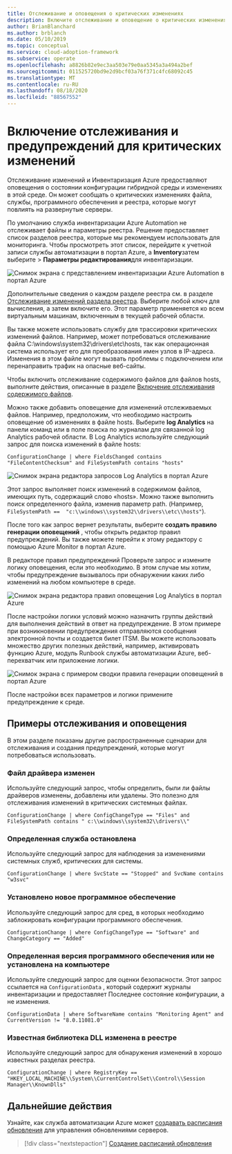 ```yaml
---
title: Отслеживание и оповещения о критических изменениях
description: Включите отслеживание и оповещение о критических изменениях в гибридной среде с помощью Azure Отслеживание изменений и инвентаризации.
author: BrianBlanchard
ms.author: brblanch
ms.date: 05/10/2019
ms.topic: conceptual
ms.service: cloud-adoption-framework
ms.subservice: operate
ms.openlocfilehash: a8826b82e9ec3aa503e79e0aa5345a3a494a2bef
ms.sourcegitcommit: 011525720bd9e2d9bcf03a76f371c4fc68092c45
ms.translationtype: MT
ms.contentlocale: ru-RU
ms.lasthandoff: 08/18/2020
ms.locfileid: "88567552"
---
```

<!-- cSpell:ignore HKEY kusto -->

# <a name="enable-tracking-and-alerting-for-critical-changes"></a>Включение отслеживания и предупреждений для критических изменений

Отслеживание изменений и Инвентаризация Azure предоставляют оповещения о состоянии конфигурации гибридной среды и изменениях в этой среде. Он может сообщать о критических изменениях файла, службы, программного обеспечения и реестра, которые могут повлиять на развернутые серверы.

По умолчанию служба инвентаризации Azure Automation не отслеживает файлы и параметры реестра. Решение предоставляет список разделов реестра, которые мы рекомендуем использовать для мониторинга. Чтобы просмотреть этот список, перейдите к учетной записи службы автоматизации в портал Azure, а **Inventory**затем выберите  >  **Параметры редактирования**для инвентаризации.

![Снимок экрана с представлением инвентаризации Azure Automation в портал Azure](./media/change-tracking1.png)

Дополнительные сведения о каждом разделе реестра см. в разделе [Отслеживание изменений раздела реестра](/azure/automation/automation-change-tracking#registry-key-change-tracking). Выберите любой ключ для вычисления, а затем включите его. Этот параметр применяется ко всем виртуальным машинам, включенным в текущей рабочей области.

Вы также можете использовать службу для трассировки критических изменений файлов. Например, может потребоваться отслеживание файла C:\windows\system32\drivers\etc\hosts, так как операционная система использует его для преобразования имен узлов в IP-адреса. Изменения в этом файле могут вызвать проблемы с подключением или перенаправить трафик на опасные веб-сайты.

Чтобы включить отслеживание содержимого файлов для файлов hosts, выполните действия, описанные в разделе [Включение отслеживания содержимого файлов](/azure/automation/change-tracking-file-contents#enable-file-content-tracking).

Можно также добавить оповещение для изменений отслеживаемых файлов. Например, предположим, что необходимо настроить оповещение об изменениях в файле hosts. Выберите **log Analytics** на панели команд или в поле поиска по журналам для связанной log Analytics рабочей области. В Log Analytics используйте следующий запрос для поиска изменений в файле hosts:

  ```kusto
  ConfigurationChange | where FieldsChanged contains "FileContentChecksum" and FileSystemPath contains "hosts"
  ```

![Снимок экрана редактора запросов Log Analytics в портал Azure](./media/change-tracking2.png)

Этот запрос выполняет поиск изменений в содержимом файлов, имеющих путь, содержащий слово «hosts». Можно также выполнить поиск определенного файла, изменив параметр path. (Например, `FileSystemPath ==  "c:\\windows\\system32\\drivers\\etc\\hosts"`).
  
После того как запрос вернет результаты, выберите **создать правило генерации оповещений** , чтобы открыть редактор правил предупреждений. Вы также можете перейти к этому редактору с помощью Azure Monitor в портал Azure.

В редакторе правил предупреждений Проверьте запрос и измените логику оповещения, если это необходимо. В этом случае мы хотим, чтобы предупреждение вызывалось при обнаружении каких либо изменений на любом компьютере в среде.

![Снимок экрана редактора правил оповещения Log Analytics в портал Azure](./media/change-tracking3.png)

После настройки логики условий можно назначить группы действий для выполнения действий в ответ на предупреждение. В этом примере при возникновении предупреждения отправляются сообщения электронной почты и создается билет ITSM. Вы можете использовать множество других полезных действий, например, активировать функцию Azure, модуль Runbook службы автоматизации Azure, веб-перехватчик или приложение логики.

![Снимок экрана с примером сводки правила генерации оповещений в портал Azure](./media/change-tracking4.png)

После настройки всех параметров и логики примените предупреждение к среде.

## <a name="tracking-and-alerting-examples"></a>Примеры отслеживания и оповещения

В этом разделе показаны другие распространенные сценарии для отслеживания и создания предупреждений, которые могут потребоваться использовать.

### <a name="driver-file-changed"></a>Файл драйвера изменен

Используйте следующий запрос, чтобы определить, были ли файлы драйверов изменены, добавлены или удалены. Это полезно для отслеживания изменений в критических системных файлах.

  ```kusto
  ConfigurationChange | where ConfigChangeType == "Files" and FileSystemPath contains " c:\\windows\\system32\\drivers\\"
  ```

### <a name="specific-service-stopped"></a>Определенная служба остановлена

Используйте следующий запрос для наблюдения за изменениями системных служб, критических для системы.

  ```kusto
  ConfigurationChange | where SvcState == "Stopped" and SvcName contains "w3svc"
  ```

### <a name="new-software-installed"></a>Установлено новое программное обеспечение

Используйте следующий запрос для сред, в которых необходимо заблокировать конфигурации программного обеспечения.

  ```kusto
  ConfigurationChange | where ConfigChangeType == "Software" and ChangeCategory == "Added"
  ```

### <a name="specific-software-version-is-or-isnt-installed-on-a-machine"></a>Определенная версия программного обеспечения или не установлена на компьютере

Используйте следующий запрос для оценки безопасности. Этот запрос ссылается на `ConfigurationData` , который содержит журналы инвентаризации и предоставляет Последнее состояние конфигурации, а не изменения.

  ```kusto
  ConfigurationData | where SoftwareName contains "Monitoring Agent" and CurrentVersion != "8.0.11081.0"
  ```

### <a name="known-dll-changed-through-the-registry"></a>Известная библиотека DLL изменена в реестре

Используйте следующий запрос для обнаружения изменений в хорошо известных разделах реестра.

  ```kusto
  ConfigurationChange | where RegistryKey == "HKEY_LOCAL_MACHINE\\System\\CurrentControlSet\\Control\\Session Manager\\KnownDlls"
  ```

## <a name="next-steps"></a>Дальнейшие действия

Узнайте, как служба автоматизации Azure может [создавать расписания обновления](./update-schedules.md) для управления обновлениями серверов.

> [!div class="nextstepaction"]
> [Создание расписаний обновления](./update-schedules.md)
